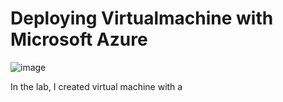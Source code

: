 <h1>Deploying Virtualmachine with Microsoft Azure</h1>

![image](https://github.com/user-attachments/assets/86ddecbc-67fa-4149-9679-90fa7ca0dc01)


<p>
In the lab, I created virtual machine with a 
  
</p>
